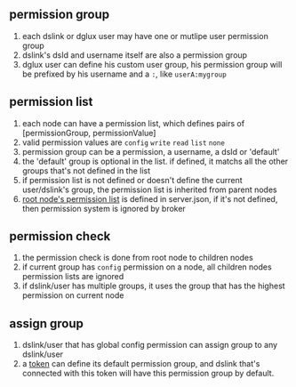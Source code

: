 ## permission group
 1. each dslink or dglux user may have one or mutlipe user permission group
 1. dslink's dsId and username itself are also a permission group
 1. dglux user can define his custom user group, his permission group will be prefixed by his username and a `:`, like `userA:mygroup`
 
## permission list
 1. each node can have a permission list, which defines pairs of [permissionGroup, permissionValue]
 1. valid permission values are `config` `write` `read` `list` `none`
 1. permission group can be a permission, a username, a dsId or 'default'
 1. the 'default' group is optional in the list. if defined, it matchs all the other groups that's not defined in the list
 1. if permission list is not defined or doesn't define the current user/dslink's group, the permission list is inherited from parent nodes
 1. [root node's permission list](https://github.com/IOT-DSA/docs/wiki/permission-list) is defined in server.json, if it's not defined, then permission system is ignored by broker

## permission check
 1. the permission check is done from root node to children nodes
 1. if current group has `config` permission on a node, all children nodes permission lists are ignored
 1. if dslink/user has multiple groups, it uses the group that has the highest permission on current node

## assign group
 1. dslink/user that has global config permission can assign group to any dslink/user
 1. a [token](https://github.com/IOT-DSA/docs/wiki/Token-Based-Handshake) can define its default permission group, and dslink that's connected with this token will have this permission group by default.